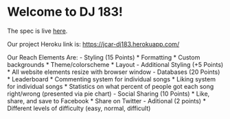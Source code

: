 Welcome to DJ 183!
=========================

The spec is live [here](https://eecs183.github.io/dj183/).

Our project Heroku link is: https://jcar-dj183.herokuapp.com/

Our Reach Elements Are:
	- Styling (15 Points)
		* Formatting
		* Custom backgrounds
		* Theme/colorscheme
		* Layout
	- Additional Styling (+5 Points)
		* All website elements resize with browser window
	- Databases (20 Points)
		* Leaderboard
		* Commenting system for individual songs
		* Liking system for individual songs
		* Statistics on what percent of people got each song right/wrong (presented	via pie chart) 
	- Social Sharing (10 Points)
		* Like, share, and save to Facebook
		* Share on Twitter
	- Aditional (2 points)
		* Different levels of difficulty (easy, normal, difficult)
